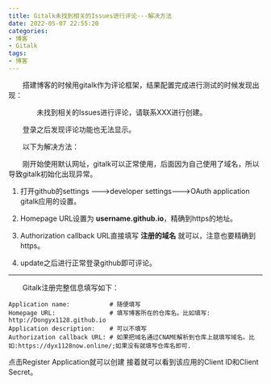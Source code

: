 ```yaml
---
title: Gitalk未找到相关的Issues进行评论---解决方法
date: 2022-05-07 22:55:20
categories: 
- 博客
- Gitalk
tags: 
- 博客
---
```


&emsp;&emsp;搭建博客的时候用gitalk作为评论框架，结果配置完成进行测试的时候发现出现：

&emsp;&emsp;&emsp;&emsp;未找到相关的Issues进行评论，请联系XXX进行创建。

&emsp;&emsp;登录之后发现评论功能也无法显示。

&emsp;&emsp;以下为解决方法：

&emsp;&emsp;刚开始使用默认网址，gitalk可以正常使用，后面因为自己使用了域名，所以导致gitalk初始化出现异常。
<!-- more -->

1. 打开github的settings --->developer settings--->OAuth application gitalk应用的设置。

2. Homepage URL设置为 **username.github.io**，精确到https的地址。

3. Authorization callback URL直接填写 **注册的域名** 就可以，注意也要精确到https。

4. update之后进行正常登录github即可评论。
---
&emsp;&emsp;Gitalk注册完整信息填写如下：
```
Application name:           # 随便填写
Homepage URL:               # 填写博客所在的仓库名。比如填写: http://Dongyx1128.github.io
Application description:    # 可以不填写
Authorization callback URL: # 如果把域名通过CNAME解析到仓库上就填写域名。比如:https://dyx1128now.online/;如果没有就填写仓库名即可.
```
点击Register Application就可以创建
接着就可以看到该应用的Client ID和Client Secret。